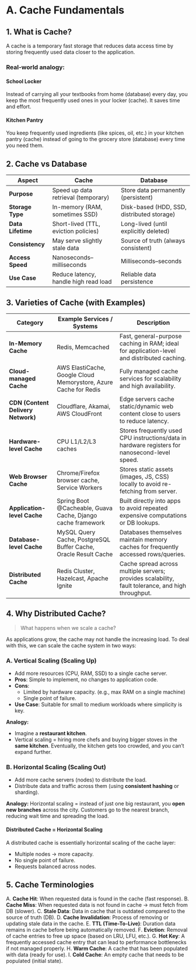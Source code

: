 # A. Cache Fundamentals

## 1. What is Cache?
A cache is a temporary fast storage that reduces data access time by storing frequently used data closer to the application.

### Real-world analogy:

#### School Locker
Instead of carrying all your textbooks from home (database) every day, you keep the most frequently used ones in your locker (cache). It saves time and effort.

#### Kitchen Pantry
You keep frequently used ingredients (like spices, oil, etc.) in your kitchen pantry (cache) instead of going to the grocery store (database) every time you need them.

## 2. Cache vs Database
| Aspect            | Cache                                 | Database                                   |
| ----------------- | ------------------------------------- | ------------------------------------------ |
| **Purpose**       | Speed up data retrieval (temporary)   | Store data permanently (persistent)        |
| **Storage Type**  | In-memory (RAM, sometimes SSD)        | Disk-based (HDD, SSD, distributed storage) |
| **Data Lifetime** | Short-lived (TTL, eviction policies)  | Long-lived (until explicitly deleted)      |
| **Consistency**   | May serve slightly stale data         | Source of truth (always consistent)        |
| **Access Speed**  | Nanoseconds–milliseconds              | Milliseconds–seconds                       |
| **Use Case**      | Reduce latency, handle high read load | Reliable data persistence                  |

## 3. Varieties of Cache (with Examples)
| Category                           | Example Services / Systems                                       | Description                                                                                       |
| ---------------------------------- | ---------------------------------------------------------------- | ------------------------------------------------------------------------------------------------- |
| **In-Memory Cache**                | Redis, Memcached                                                 | Fast, general-purpose caching in RAM; ideal for application-level and distributed caching.        |
| **Cloud-managed Cache**            | AWS ElastiCache, Google Cloud Memorystore, Azure Cache for Redis | Fully managed cache services for scalability and high availability.                               |
| **CDN (Content Delivery Network)** | Cloudflare, Akamai, AWS CloudFront                               | Edge servers cache static/dynamic web content close to users to reduce latency.                   |
| **Hardware-level Cache**           | CPU L1/L2/L3 caches                                              | Stores frequently used CPU instructions/data in hardware registers for nanosecond-level speed.    |
| **Web Browser Cache**              | Chrome/Firefox browser cache, Service Workers                    | Stores static assets (images, JS, CSS) locally to avoid re-fetching from server.                  |
| **Application-level Cache**        | Spring Boot @Cacheable, Guava Cache, Django cache framework      | Built directly into apps to avoid repeated expensive computations or DB lookups.                  |
| **Database-level Cache**           | MySQL Query Cache, PostgreSQL Buffer Cache, Oracle Result Cache  | Databases themselves maintain memory caches for frequently accessed rows/queries.                 |
| **Distributed Cache**              | Redis Cluster, Hazelcast, Apache Ignite                          | Cache spread across multiple servers; provides scalability, fault tolerance, and high throughput. |

## 4. Why Distributed Cache?

> What happens when we scale a cache?

As applications grow, the cache may not handle the increasing load. To deal with this, we can scale the cache system in two ways:

### A. Vertical Scaling (Scaling Up)
- Add more resources (CPU, RAM, SSD) to a single cache server.
- **Pros**: Simple to implement, no changes to application code.
- **Cons**:
    - Limited by hardware capacity. (e.g., max RAM on a single machine)
    - Single point of failure.
- **Use Case**: Suitable for small to medium workloads where simplicity is key.

**Analogy:**
- Imagine a **restaurant kitchen**.
- Vertical scaling = hiring more chefs and buying bigger stoves in the **same kitchen**. Eventually, the kitchen gets too crowded, and you can’t expand further.

### B. Horizontal Scaling (Scaling Out)
- Add more cache servers (nodes) to distribute the load.
- Distribute data and traffic across them (using **consistent hashing** or sharding).

**Analogy:**
Horizontal scaling = instead of just one big restaurant, you **open new branches** across the city. Customers go to the nearest branch, reducing wait time and spreading the load.

#### Distributed Cache = Horizontal Scaling
A distributed cache is essentially horizontal scaling of the cache layer:
- Multiple nodes → more capacity.
- No single point of failure.
- Requests balanced across nodes.


## 5. Cache Terminologies
A. **Cache Hit**: When requested data is found in the cache (fast response).
B. **Cache Miss**: When requested data is not found in cache → must fetch from DB (slower).
C. **Stale Data**: Data in cache that is outdated compared to the source of truth (DB).
D. **Cache Invalidation**: Process of removing or updating stale data in the cache.
E. **TTL (Time-To-Live)**: Duration data remains in cache before being automatically removed.
F. **Eviction**: Removal of cache entries to free up space (based on LRU, LFU, etc.).
G. **Hot Key**: A frequently accessed cache entry that can lead to performance bottlenecks if not managed properly.
H. **Warm Cache**: A cache that has been populated with data (ready for use).
I. **Cold Cache**: An empty cache that needs to be populated (initial state).

